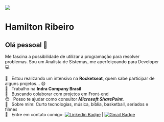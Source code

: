 <img width="auto" src="https://github.com/htmribeiro/HamiltonRibeiro/blob/main/banner.png">


# Hamilton Ribeiro

## Olá pessoal 👋
Me fascina a possibilidade de utilizar a programação para resolver problemas.
Sou um Analista de Sistemas, me aperfeiçoando para Developer :computer:

 :rocket:  &nbsp; Estou realizando um intensivo na **Rocketseat**, quem sabe participar de alguns projetos... :smile:
 <br/> :office: &nbsp; Trabalho na **Indra Company Brasil**
 <br/> :purple_heart: &nbsp; Buscando colaborar com projetos em Front-end
 <br/> :blush: &nbsp; Posso te ajudar como consultor ***Microsoft SharePoint***.
 <br/> 💬  &nbsp; Sobre mim: Curto tecnologias, música, bíblia, basketball, seriados e filmes
 <br/> :email: &nbsp; Entre em contato comigo: [![Linkedin Badge](https://img.shields.io/badge/-HamiltonRibeiro-blue?style=flat-square&logo=Linkedin&logoColor=white&link=https://www.linkedin.com/in/htmribeiro/)](https://www.linkedin.com/in/htmribeiro/) 
| 
[![Gmail Badge](https://img.shields.io/badge/-htadeu@gmail.com-c14438?style=flat-square&logo=Gmail&logoColor=white&link=mailto:htadeu@gmail.com)](mailto:htadeu@gmail.com)
